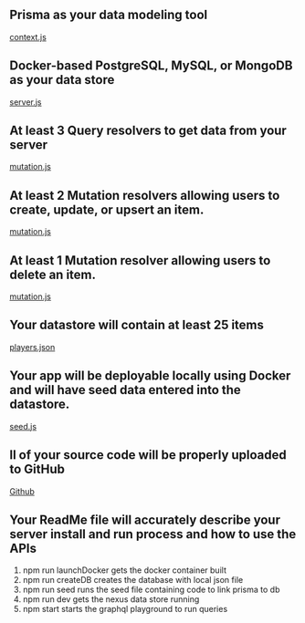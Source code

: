 ## Prisma as your data modeling tool
[context.js](https://github.com/josecis0216/GraphQL-API-Node-Server/blob/master/src/context.js)
## Docker-based PostgreSQL, MySQL, or MongoDB as your data store
[server.js](https://github.com/josecis0216/GraphQL-API-Node-Server/blob/master/src/server.js)
## At least 3 Query resolvers to get data from your server
[mutation.js](https://github.com/josecis0216/GraphQL-API-Node-Server/blob/master/src/mutation.js)
## At least 2 Mutation resolvers allowing users to create, update, or upsert an item.
[mutation.js](https://github.com/josecis0216/GraphQL-API-Node-Server/blob/master/src/mutation.js)
## At least 1 Mutation resolver allowing users to delete an item.
[mutation.js](https://github.com/josecis0216/GraphQL-API-Node-Server/blob/master/src/mutation.js)
## Your datastore will contain at least 25 items
[players.json](https://github.com/josecis0216/GraphQL-API-Node-Server/blob/master/prisma/example_files/players.json)
## Your app will be deployable locally using Docker and will have seed data entered into the datastore.
[seed.js](https://github.com/josecis0216/GraphQL-API-Node-Server/blob/master/prisma/seed.js)
## ll of your source code will be properly uploaded to GitHub
[Github](https://github.com/josecis0216/GraphQL-API-Node-Server)
## Your ReadMe file will accurately describe your server install and run process and how to use the APIs
1. npm run launchDocker
gets the docker container built
2. npm run createDB
creates the database with local json file
3. npm run seed
runs the seed file containing code to link prisma to db
4. npm run dev
gets the nexus data store running
5. npm start
starts the graphql playground to run queries